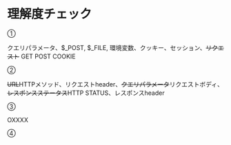 # 理解度チェック

①

クエリパラメータ、$_POST, $_FILE, 環境変数、クッキー、セッション、~~リクエスト~~ GET POST COOKIE

②

~~URL~~HTTPメソッド、リクエストheader、~~クエリパラメータ~~リクエストボディ、~~レスポンスステータス~~HTTP STATUS、レスポンスheader

③

OXXXX

④